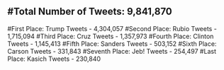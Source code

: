#Total Number of Tweets: 9,841,870 
---
#First Place: Trump Tweets - 4,304,057
#Second Place: Rubio Tweets - 1,715,094
#Third Place: Cruz Tweets - 1,357,973
#Fourth Place: Clinton Tweets - 1,145,413
#Fifth Place: Sanders Tweets - 503,152
#Sixth Place: Carson Tweets - 331,843
#Seventh Place: Jeb! Tweets - 254,497
#Last Place: Kasich Tweets - 230,840
